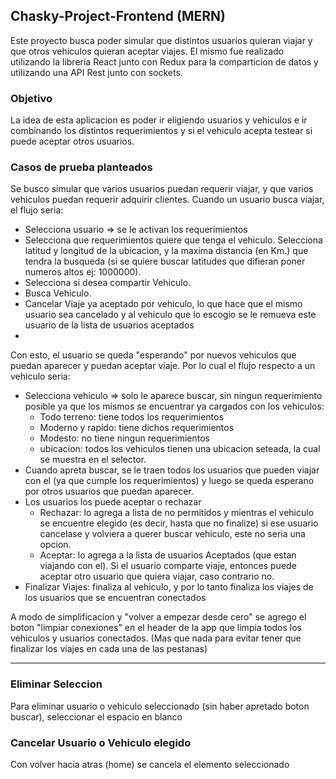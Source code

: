 ## Chasky-Project-Frontend (MERN)

Este proyecto busca poder simular que distintos usuarios quieran viajar y que otros vehiculos quieran
aceptar viajes. El mismo fue realizado utilizando la libreria React junto con Redux para la comparticion de datos y
utilizando una API Rest junto con sockets.

### Objetivo

La idea de esta aplicacion es poder ir eligiendo usuarios y vehiculos e ir combinando los distintos requerimientos y si el vehiculo acepta testear si puede aceptar otros usuarios.

### Casos de prueba planteados

Se busco simular que varios usuarios puedan requerir viajar, y que varios vehiculos puedan requerir adquirir clientes.
Cuando un usuario busca viajar, el flujo seria:
-   Selecciona usuario => se le activan los requerimientos
-   Selecciona que requerimientos quiere que tenga el vehiculo. Selecciona latitud y longitud de la ubicacion, y la maxima          distancia (en Km.) que tendra la busqueda (si se quiere buscar latitudes que difieran poner numeros altos ej: 1000000).
-   Selecciona si desea compartir Vehiculo.
-   Busca Vehiculo.
-   Cancelar Viaje ya aceptado por vehiculo, lo que hace que el mismo usuario sea cancelado y al vehiculo que lo escogio se le remueva este usuario de la lista de usuarios aceptados
-   

Con esto, el usuario se queda "esperando" por nuevos vehiculos que puedan aparecer y puedan aceptar viaje. Por lo cual
el flujo respecto a un vehiculo seria:
-   Selecciona vehiculo => solo le aparece buscar, sin ningun requerimiento posible ya que los mismos se encuentrar ya cargados
    con los vehiculos:
    -   Todo terreno: tiene todos los requerimientos
    -   Moderno y rapido: tiene dichos requerimientos
    -   Modesto: no tiene ningun requerimientos
    -   ubicacion: todos los vehiculos tienen una ubicacion seteada, la cual se muestra en el selector.
-   Cuando apreta buscar, se le traen todos los usuarios que pueden viajar con el (ya que cumple los requerimientos) y luego se queda esperano por otros usuarios que puedan aparecer.
-   Los usuarios los puede aceptar o rechazar
    -   Rechazar: lo agrega a lista de no permitidos y mientras el vehiculo se encuentre elegido (es decir, hasta que no finalize) si ese usuario cancelase y volviera a querer buscar vehiculo, este no seria una opcion.
    -   Aceptar: lo agrega a la lista de usuarios Aceptados (que estan viajando con el). Si el usuario comparte viaje, entonces puede aceptar otro usuario que quiera viajar, caso contrario no.
-   Finalizar Viajes: finaliza al vehiculo, y por lo tanto finaliza los viajes de los usuarios que se encuentran conectados

A modo de simplificacion y "volver a empezar desde cero" se agrego el boton "limpiar conexiones" en el header de la app que limpia todos los vehiculos y usuarios conectados. (Mas que nada para evitar tener que finalizar los viajes en cada una de las pestanas)

--- 
### Eliminar Seleccion

Para eliminar usuario o vehiculo seleccionado (sin haber apretado boton buscar), seleccionar el espacio en blanco 

### Cancelar Usuario o Vehiculo elegido

Con volver hacia atras (home) se cancela el elemento seleccionado


